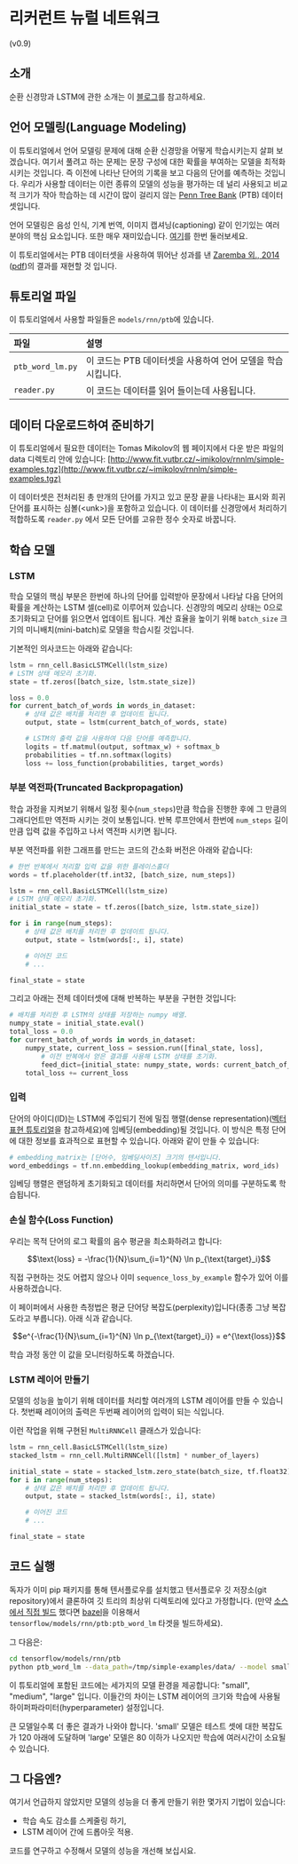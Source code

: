 # 리커런트 뉴럴 네트워크

\(v0.9\)

## 소개

순환 신경망과 LSTM에 관한 소개는 이 [블로그](http://colah.github.io/posts/2015-08-Understanding-LSTMs/)를 참고하세요.

## 언어 모델링\(Language Modeling\)

이 튜토리얼에서 언어 모델링 문제에 대해 순환 신경망을 어떻게 학습시키는지 살펴 보겠습니다. 여기서 풀려고 하는 문제는 문장 구성에 대한 확률을 부여하는 모델을 최적화시키는 것입니다. 즉 이전에 나타난 단어의 기록을 보고 다음의 단어를 예측하는 것입니다. 우리가 사용할 데이터는 이런 종류의 모델의 성능을 평가하는 데 널리 사용되고 비교적 크기가 작아 학습하는 데 시간이 많이 걸리지 않는 [Penn Tree Bank](http://www.cis.upenn.edu/~treebank/) \(PTB\) 데이터셋입니다.

언어 모델링은 음성 인식, 기계 번역, 이미지 캡셔닝\(captioning\) 같이 인기있는 여러 분야의 핵심 요소입니다. 또한 매우 재미있습니다. [여기](http://karpathy.github.io/2015/05/21/rnn-effectiveness/)를 한번 둘러보세요.

이 튜토리얼에서는 PTB 데이터셋을 사용하여 뛰어난 성과를 낸 [Zaremba 외., 2014](http://arxiv.org/abs/1409.2329) \([pdf](http://arxiv.org/pdf/1409.2329.pdf)\)의 결과를 재현할 것 입니다.

## 튜토리얼 파일

이 튜토리얼에서 사용할 파일들은 `models/rnn/ptb`에 있습니다.

| 파일 | 설명 |
| :--- | :--- |
| `ptb_word_lm.py` | 이 코드는 PTB 데이터셋을 사용하여 언어 모델을 학습시킵니다. |
| `reader.py` | 이 코드는 데이터를 읽어 들이는데 사용됩니다. |

## 데이터 다운로드하여 준비하기

이 튜토리얼에서 필요한 데이터는 Tomas Mikolov의 웹 페이지에서 다운 받은 파일의 data 디렉토리 안에 있습니다: [http://www.fit.vutbr.cz/~imikolov/rnnlm/simple-examples.tgz](http://www.fit.vutbr.cz/~imikolov/rnnlm/simple-examples.tgz)

이 데이터셋은 전처리된 총 만개의 단어를 가지고 있고 문장 끝을 나타내는 표시와 희귀 단어를 표시하는 심볼\(&lt;unk&gt;\)을 포함하고 있습니다. 이 데이터를 신경망에서 처리하기 적합하도록 `reader.py` 에서 모든 단어를 고유한 정수 숫자로 바꿉니다.

## 학습 모델

### LSTM

학습 모델의 핵심 부분은 한번에 하나의 단어를 입력받아 문장에서 나타날 다음 단어의 확률을 계산하는 LSTM 셀\(cell\)로 이루어져 있습니다. 신경망의 메모리 상태는 0으로 초기화되고 단어를 읽으면서 업데이트 됩니다. 계산 효율을 높이기 위해 `batch_size` 크기의 미니배치\(mini-batch\)로 모델을 학습시킬 것입니다.

기본적인 의사코드는 아래와 같습니다:

```python
lstm = rnn_cell.BasicLSTMCell(lstm_size)
# LSTM 상태 메모리 초기화.
state = tf.zeros([batch_size, lstm.state_size])

loss = 0.0
for current_batch_of_words in words_in_dataset:
    # 상태 값은 배치를 처리한 후 업데이트 됩니다.
    output, state = lstm(current_batch_of_words, state)

    # LSTM의 출력 값을 사용하여 다음 단어를 예측합니다.
    logits = tf.matmul(output, softmax_w) + softmax_b
    probabilities = tf.nn.softmax(logits)
    loss += loss_function(probabilities, target_words)
```

### 부분 역전파\(Truncated Backpropagation\)

학습 과정을 지켜보기 위해서 일정 횟수\(`num_steps`\)만큼 학습을 진행한 후에 그 만큼의 그래디언트만 역전파 시키는 것이 보통입니다. 반복 루프안에서 한번에 `num_steps` 길이 만큼 입력 값을 주입하고 나서 역전파 시키면 됩니다.

부분 역전파를 위한 그래프를 만드는 코드의 간소화 버전은 아래와 같습니다:

```python
# 한번 반복에서 처리할 입력 값을 위한 플레이스홀더
words = tf.placeholder(tf.int32, [batch_size, num_steps])

lstm = rnn_cell.BasicLSTMCell(lstm_size)
# LSTM 상태 메모리 초기화.
initial_state = state = tf.zeros([batch_size, lstm.state_size])

for i in range(num_steps):
    # 상태 값은 배치를 처리한 후 업데이트 됩니다.
    output, state = lstm(words[:, i], state)

    # 이어진 코드
    # ...

final_state = state
```

그리고 아래는 전체 데이터셋에 대해 반복하는 부분을 구현한 것입니다:

```python
# 배치를 처리한 후 LSTM의 상태를 저장하는 numpy 배열.
numpy_state = initial_state.eval()
total_loss = 0.0
for current_batch_of_words in words_in_dataset:
    numpy_state, current_loss = session.run([final_state, loss],
        # 이전 반복에서 얻은 결과를 사용해 LSTM 상태를 초기화.
        feed_dict={initial_state: numpy_state, words: current_batch_of_words})
    total_loss += current_loss
```

### 입력

단어의 아이디\(ID\)는 LSTM에 주입되기 전에 밀집 행렬\(dense representation\)\([벡터 표현 튜토리얼](index.md)을 참고하세요\)에 임베딩\(embedding\)될 것입니다. 이 방식은 특정 단어에 대한 정보를 효과적으로 표현할 수 있습니다. 아래와 같이 만들 수 있습니다:

```python
# embedding_matrix는 [단어수, 임베딩사이즈] 크기의 텐서입니다.
word_embeddings = tf.nn.embedding_lookup(embedding_matrix, word_ids)
```

임베딩 행렬은 랜덤하게 초기화되고 데이터를 처리하면서 단어의 의미를 구분하도록 학습됩니다.

### 손실 함수\(Loss Function\)

우리는 목적 단어의 로그 확률의 음수 평균을 최소화하려고 합니다:

$$\text{loss} = -\frac{1}{N}\sum_{i=1}^{N} \ln p_{\text{target}_i}$$

직접 구현하는 것도 어렵지 않으나 이미 `sequence_loss_by_example` 함수가 있어 이를 사용하겠습니다.

이 페이퍼에서 사용한 측정법은 평균 단어당 복잡도\(perplexity\)입니다\(종종 그냥 복잡도라고 부릅니다\). 아래 식과 같습니다.

$$e^{-\frac{1}{N}\sum_{i=1}^{N} \ln p_{\text{target}_i}} = e^{\text{loss}}$$

학습 과정 동안 이 값을 모니터링하도록 하겠습니다.

### LSTM 레이어 만들기

모델의 성능을 높이기 위해 데이터를 처리할 여러개의 LSTM 레이어를 만들 수 있습니다. 첫번째 레이어의 출력은 두번째 레이어의 입력이 되는 식입니다.

이런 작업을 위해 구현된 `MultiRNNCell` 클래스가 있습니다:

```python
lstm = rnn_cell.BasicLSTMCell(lstm_size)
stacked_lstm = rnn_cell.MultiRNNCell([lstm] * number_of_layers)

initial_state = state = stacked_lstm.zero_state(batch_size, tf.float32)
for i in range(num_steps):
    # 상태 값은 배치를 처리한 후 업데이트 됩니다.
    output, state = stacked_lstm(words[:, i], state)

    # 이어진 코드
    # ...

final_state = state
```

## 코드 실행

독자가 이미 pip 패키지를 통해 텐서플로우를 설치했고 텐서플로우 깃 저장소\(git repository\)에서 클론하여 깃 트리의 최상위 디렉토리에 있다고 가정합니다. \(만약 [소스에서 직접 빌드](https://github.com/tensorflow/tensorflow/blob/master/tensorflow/g3doc/get_started/os_setup.md#installing-from-sources) 했다면 [bazel](https://github.com/bazelbuild/bazel)을 이용해서 `tensorflow/models/rnn/ptb:ptb_word_lm` 타겟을 빌드하세요\).

그 다음은:

```bash
cd tensorflow/models/rnn/ptb
python ptb_word_lm --data_path=/tmp/simple-examples/data/ --model small
```

이 튜토리얼에 포함된 코드에는 세가지의 모델 환경을 제공합니다: "small", "medium", "large" 입니다. 이들간의 차이는 LSTM 레이어의 크기와 학습에 사용될 하이퍼파라미터\(hyperparameter\) 설정입니다.

큰 모델일수록 더 좋은 결과가 나와야 합니다. 'small' 모델은 테스트 셋에 대한 복잡도가 120 아래에 도달하며 'large' 모델은 80 이하가 나오지만 학습에 여러시간이 소요될 수 있습니다.

## 그 다음엔?

여기서 언급하지 않았지만 모델의 성능을 더 좋게 만들기 위한 몇가지 기법이 있습니다:

* 학습 속도 감소를 스케줄링 하기,
* LSTM 레이어 간에 드롭아웃 적용.

코드를 연구하고 수정해서 모델의 성능을 개선해 보십시요.

